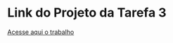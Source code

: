 # Link do Projeto da Tarefa 3

[Acesse aqui o trabalho](https://n4thansouza.medium.com/otimizadores-adaptativos-e-schedulers-de-learning-rate-3851bc9fd0b5)
